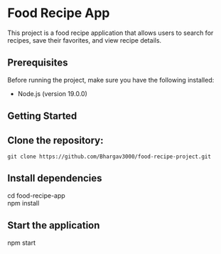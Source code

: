 # Food Recipe App

This project is a food recipe application that allows users to search for recipes, save their favorites, and view recipe details.

## Prerequisites

Before running the project, make sure you have the following installed:

- Node.js (version 19.0.0)

## Getting Started

## Clone the repository:

   ```shell
   git clone https://github.com/Bhargav3000/food-recipe-project.git

   ```
## Install dependencies
   cd food-recipe-app  
   npm install


## Start the application
   npm start

